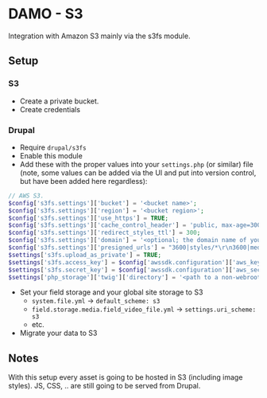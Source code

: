 # DAMO - S3

Integration with Amazon S3 mainly via the s3fs module.

## Setup
### S3

- Create a private bucket.
- Create credentials

### Drupal

- Require `drupal/s3fs`
- Enable this module
- Add these with the proper values into your `settings.php` (or similar) file (note, some values can be added via the UI and put into version control, but have been added here regardless):
```php
// AWS S3.
$config['s3fs.settings']['bucket'] = '<bucket name>';
$config['s3fs.settings']['region'] = '<bucket region>';
$config['s3fs.settings']['use_https'] = TRUE;
$config['s3fs.settings']['cache_control_header'] = 'public, max-age=300';
$config['s3fs.settings']['redirect_styles_ttl'] = 300;
$config['s3fs.settings']['domain'] = '<optional; the domain name of your e.g cloudfront instance>';
$config['s3fs.settings']['presigned_urls'] = "3600|styles/*\r\n3600|media/*\r\n3600|collection/*";
$settings['s3fs.upload_as_private'] = TRUE;
$settings['s3fs.access_key'] = $config['awssdk.configuration']['aws_key'] = '<Key generated on AWS>';
$settings['s3fs.secret_key'] = $config['awssdk.configuration']['aws_secret'] = '<Secret generated on AWS>';
$settings['php_storage']['twig']['directory'] = '<path to a non-webroot folder, e.g ../private_files/storage/php>';
``` 
- Set your field storage and your global site storage to S3
    - `system.file.yml` -> `default_scheme: s3`
    - `field.storage.media.field_video_file.yml` -> `settings.uri_scheme: s3`
    - etc.
- Migrate your data to S3

## Notes

With this setup every asset is going to be hosted in S3 (including image styles).
JS, CSS, .. are still going to be served from Drupal.

